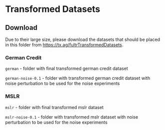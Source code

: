 # Transformed Datasets

## Download

Due to their large size, please download the datasets that should be placed in this folder from <https://tx.ag/fultrTransformedDatasets>.

### German Credit

`german` - folder with final transformed german credit dataset

`german-noise-0.1` - folder with transformed german credit dataset with noise perturbation to be used for the noise experiments

### MSLR

`mslr` - folder with final transformed mslr dataset

`mslr-noise-0.1` - folder with transformed mslr dataset with noise perturbation to be used for the noise experiments


